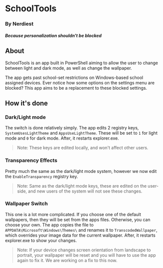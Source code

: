 # SchoolTools
### By Nerdiest
#### _Because personalization shouldn't be blocked_

## About

SchoolTools is an app built in PowerShell aiming to allow the user to change between light and dark mode, as well as change the wallpaper.

The app gets past school-set restrictions on Windows-based school assigned devices. Ever notice how some options on the settings menu are blocked? This app aims to be a replacement to these blocked settings.
## How it's done
### Dark/Light mode
The switch is done relatively simply. The app edits 2 registry keys, `SystemUsesLightTheme` and `AppsUseLightTheme`. These will be set to `1` for light mode and `0` for dark mode. After, it restarts explorer.exe.
> Note: These keys are edited locally, and won't affect other users.
### Transparency Effects
Pretty much the same as the dark/light mode system, however we now edit the `EnableTransparency` registry key.
> Note: Same as the dark/light mode keys, these are edited on the user-side, and new users of the system will not see these changes.
### Wallpaper Switch
This one is a lot more complicated. If you choose one of the default wallpapers, then they will be set from the apps files. Otherwise, you can choose your own. The app copies the file to `APPDATA\Microsoft\Windows\Themes\` and renames it to `TranscodedWallpaper`, which overrides your image data for the current wallpaper. After, it restarts explorer.exe to show your changes.
> Note: If your device changes screen orientation from landscape to portrait, your wallpaper will be reset and you will have to use the app again to fix it. We are working on a fix to this now.